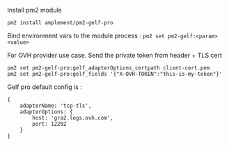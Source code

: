 Install pm2 module

```
pm2 install amplement/pm2-gelf-pro
```

Bind environment vars to the module process :
`pm2 set pm2-gelf:<param> <value>`

For OVH provider use case. Send the private token from header + TLS cert

```
pm2 set pm2-gelf-pro:gelf_adapterOptions_certpath client-cert.pem
pm2 set pm2-gelf-pro:gelf_fields '{"X-OVH-TOKEN":"this-is-my-token"}'
```

Gelf pro default config is :

```
{
    adapterName: 'tcp-tls',
    adapterOptions: {
        host: 'gra2.logs.ovh.com',
        port: 12202
    }
}
```
